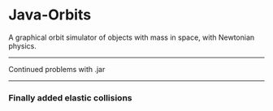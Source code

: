 # Java-Orbits
A graphical orbit simulator of objects with mass in space, with Newtonian physics.

--------------

Continued problems with .jar

--------------

### Finally added elastic collisions